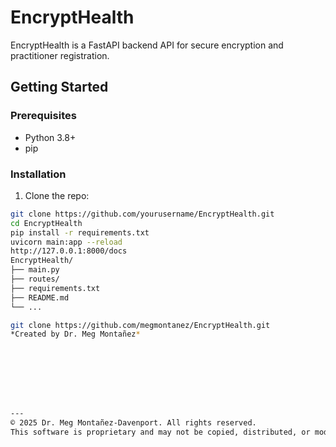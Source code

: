 # EncryptHealth

EncryptHealth is a FastAPI backend API for secure encryption and practitioner registration.

## Getting Started

### Prerequisites

- Python 3.8+  
- pip

### Installation

1. Clone the repo:

```bash
git clone https://github.com/yourusername/EncryptHealth.git
cd EncryptHealth
pip install -r requirements.txt
uvicorn main:app --reload
http://127.0.0.1:8000/docs
EncryptHealth/
├── main.py
├── routes/
├── requirements.txt
├── README.md
└── ...

git clone https://github.com/megmontanez/EncryptHealth.git
*Created by Dr. Meg Montañez*








---
© 2025 Dr. Meg Montañez-Davenport. All rights reserved.
This software is proprietary and may not be copied, distributed, or modified without written permission.
